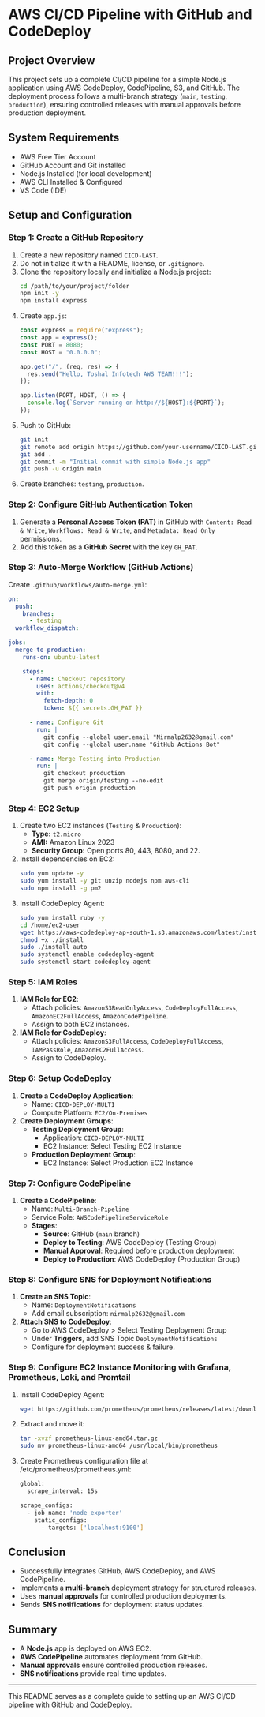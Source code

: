 # AWS CI/CD Pipeline with GitHub and CodeDeploy

## Project Overview
This project sets up a complete CI/CD pipeline for a simple Node.js application using AWS CodeDeploy, CodePipeline, S3, and GitHub. The deployment process follows a multi-branch strategy (`main`, `testing`, `production`), ensuring controlled releases with manual approvals before production deployment.

## System Requirements
- AWS Free Tier Account
- GitHub Account and Git installed
- Node.js Installed (for local development)
- AWS CLI Installed & Configured
- VS Code (IDE)

## Setup and Configuration

### Step 1: Create a GitHub Repository
1. Create a new repository named `CICD-LAST`.
2. Do not initialize it with a README, license, or `.gitignore`.
3. Clone the repository locally and initialize a Node.js project:
   ```sh
   cd /path/to/your/project/folder
   npm init -y
   npm install express
   ```
4. Create `app.js`:
   ```js
   const express = require("express");
   const app = express();
   const PORT = 8080;
   const HOST = "0.0.0.0";
   
   app.get("/", (req, res) => {
     res.send("Hello, Toshal Infotech AWS TEAM!!!");
   });
   
   app.listen(PORT, HOST, () => {
     console.log(`Server running on http://${HOST}:${PORT}`);
   });
   ```
5. Push to GitHub:
   ```sh
   git init
   git remote add origin https://github.com/your-username/CICD-LAST.git
   git add .
   git commit -m "Initial commit with simple Node.js app"
   git push -u origin main
   ```
6. Create branches: `testing`, `production`.

### Step 2: Configure GitHub Authentication Token
1. Generate a **Personal Access Token (PAT)** in GitHub with `Content: Read & Write`, `Workflows: Read & Write`, and `Metadata: Read Only` permissions.
2. Add this token as a **GitHub Secret** with the key `GH_PAT`.

### Step 3: Auto-Merge Workflow (GitHub Actions)
Create `.github/workflows/auto-merge.yml`:
```yaml
on:
  push:
    branches:
      - testing
  workflow_dispatch:

jobs:
  merge-to-production:
    runs-on: ubuntu-latest

    steps:
      - name: Checkout repository
        uses: actions/checkout@v4
        with:
          fetch-depth: 0
          token: ${{ secrets.GH_PAT }}

      - name: Configure Git
        run: |
          git config --global user.email "Nirmalp2632@gmail.com"
          git config --global user.name "GitHub Actions Bot"

      - name: Merge Testing into Production
        run: |
          git checkout production
          git merge origin/testing --no-edit
          git push origin production
```

### Step 4: EC2 Setup
1. Create two EC2 instances (`Testing` & `Production`):
   - **Type:** `t2.micro`
   - **AMI:** Amazon Linux 2023
   - **Security Group:** Open ports 80, 443, 8080, and 22.
2. Install dependencies on EC2:
   ```sh
   sudo yum update -y
   sudo yum install -y git unzip nodejs npm aws-cli
   sudo npm install -g pm2
   ```
3. Install CodeDeploy Agent:
   ```sh
   sudo yum install ruby -y
   cd /home/ec2-user
   wget https://aws-codedeploy-ap-south-1.s3.amazonaws.com/latest/install
   chmod +x ./install
   sudo ./install auto
   sudo systemctl enable codedeploy-agent
   sudo systemctl start codedeploy-agent
   ```

### Step 5: IAM Roles
1. **IAM Role for EC2**:
   - Attach policies: `AmazonS3ReadOnlyAccess`, `CodeDeployFullAccess`, `AmazonEC2FullAccess`, `AmazonCodePipeline`.
   - Assign to both EC2 instances.
2. **IAM Role for CodeDeploy**:
   - Attach policies: `AmazonS3FullAccess`, `CodeDeployFullAccess`, `IAMPassRole`, `AmazonEC2FullAccess`.
   - Assign to CodeDeploy.

### Step 6: Setup CodeDeploy
1. **Create a CodeDeploy Application**:
   - Name: `CICD-DEPLOY-MULTI`
   - Compute Platform: `EC2/On-Premises`
2. **Create Deployment Groups**:
   - **Testing Deployment Group**:
     - Application: `CICD-DEPLOY-MULTI`
     - EC2 Instance: Select Testing EC2 Instance
   - **Production Deployment Group**:
     - EC2 Instance: Select Production EC2 Instance

### Step 7: Configure CodePipeline
1. **Create a CodePipeline**:
   - Name: `Multi-Branch-Pipeline`
   - Service Role: `AWSCodePipelineServiceRole`
   - **Stages**:
     - **Source**: GitHub (`main` branch)
     - **Deploy to Testing**: AWS CodeDeploy (Testing Group)
     - **Manual Approval**: Required before production deployment
     - **Deploy to Production**: AWS CodeDeploy (Production Group)

### Step 8: Configure SNS for Deployment Notifications
1. **Create an SNS Topic**:
   - Name: `DeploymentNotifications`
   - Add email subscription: `nirmalp2632@gmail.com`
2. **Attach SNS to CodeDeploy**:
   - Go to AWS CodeDeploy > Select Testing Deployment Group
   - Under **Triggers**, add SNS Topic `DeploymentNotifications`
   - Configure for deployment success & failure.
     
### Step 9: Configure EC2 Instance Monitoring with Grafana, Prometheus, Loki, and Promtail
1. Install CodeDeploy Agent:
   ```sh
   wget https://github.com/prometheus/prometheus/releases/latest/download/prometheus-linux-amd64.tar.gz
   ```
2. Extract and move it:
   ```sh
   tar -xvzf prometheus-linux-amd64.tar.gz
   sudo mv prometheus-linux-amd64 /usr/local/bin/prometheus
   ```
3. Create Prometheus configuration file at /etc/prometheus/prometheus.yml:
   ```sh
   global:
     scrape_interval: 15s
   
   scrape_configs:
     - job_name: 'node_exporter'
       static_configs:
         - targets: ['localhost:9100']
    ```
## Conclusion
- Successfully integrates GitHub, AWS CodeDeploy, and AWS CodePipeline.
- Implements a **multi-branch** deployment strategy for structured releases.
- Uses **manual approvals** for controlled production deployments.
- Sends **SNS notifications** for deployment status updates.

## Summary
- A **Node.js** app is deployed on AWS EC2.
- **AWS CodePipeline** automates deployment from GitHub.
- **Manual approvals** ensure controlled production releases.
- **SNS notifications** provide real-time updates.

---
This README serves as a complete guide to setting up an AWS CI/CD pipeline with GitHub and CodeDeploy.
